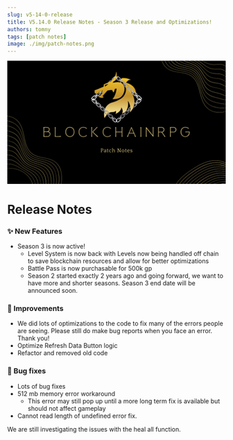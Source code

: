 ```yaml
---
slug: v5-14-0-release
title: V5.14.0 Release Notes - Season 3 Release and Optimizations!
authors: tomny
tags: [patch notes]
image: ./img/patch-notes.png
---
```


![Banner](./img/patch-notes.png)

# Release Notes

### ✨ New Features

- Season 3 is now active!
  - Level System is now back with Levels now being handled off chain to save blockchain resources and allow for better optimizations
  - Battle Pass is now purchasable for 500k gp
  - Season 2 started exactly 2 years ago and going forward, we want to have more and shorter seasons. Season 3 end date will be announced soon.

### 🎨 Improvements

- We did lots of optimizations to the code to fix many of the errors people are seeing. Please still do make bug reports when you face an error. Thank you!
- Optimize Refresh Data Button logic
- Refactor and removed old code

### 🐛 Bug fixes

- Lots of bug fixes
- 512 mb memory error workaround
  - This error may still pop up until a more long term fix is available but should not affect gameplay
- Cannot read length of undefined error fix.

We are still investigating the issues with the heal all function.
